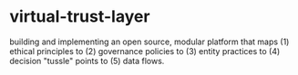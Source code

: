 # virtual-trust-layer
building and implementing an open source, modular platform that maps (1) ethical principles to (2) governance policies to (3) entity practices to (4) decision "tussle" points to (5) data flows.
